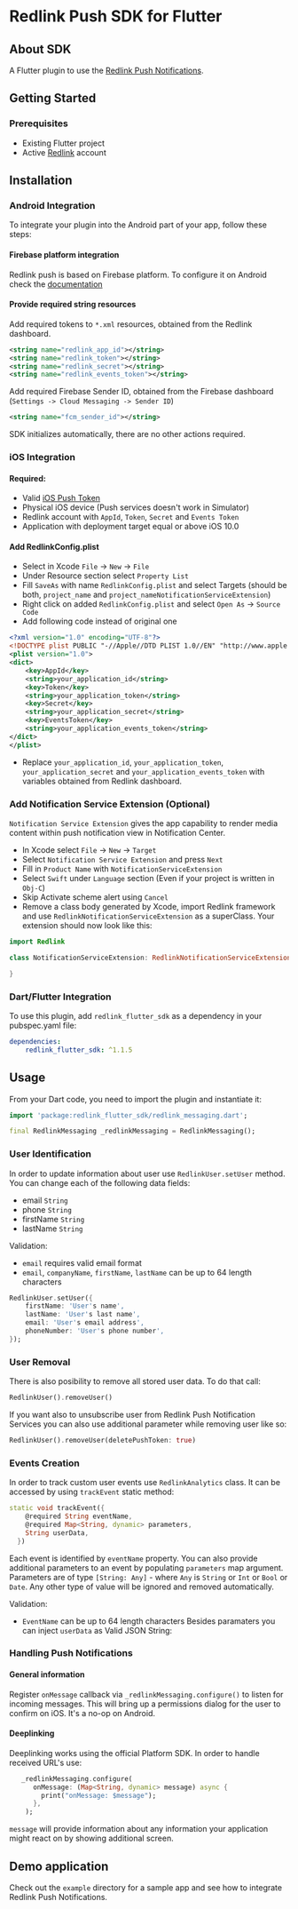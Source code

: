 # Redlink Push SDK for Flutter
## About SDK
A Flutter plugin to use the [Redlink Push Notifications](https://www.redlink.pl/mobile-push/).
## Getting Started
### Prerequisites
- Existing Flutter project
- Active [Redlink](https://www.redlink.pl/mobile-push/) account
## Installation
### Android Integration
To integrate your plugin into the Android part of your app, follow these steps:
#### Firebase platform integration
Redlink push is based on Firebase platform. To configure it on Android check the [documentation]( https://firebase.google.com/docs/android/setup)
#### Provide required string resources
Add required tokens to `*.xml` resources, obtained from the Redlink dashboard.

```xml
<string name="redlink_app_id"></string>
<string name="redlink_token"></string>
<string name="redlink_secret"></string>
<string name="redlink_events_token"></string>
```
Add required Firebase Sender ID, obtained from the Firebase dashboard (`Settings -> Cloud Messaging -> Sender ID`)
```xml
<string name="fcm_sender_id"></string>
```
SDK initializes automatically, there are no other actions required.
### iOS Integration
#### Required:
- Valid [iOS Push Token](https://help.apple.com/developer-account/#/deva05921840)
- Physical iOS device (Push services doesn't work in Simulator)
- Redlink account with `AppId`, `Token`, `Secret` and `Events Token`
- Application with deployment target equal or above iOS 10.0
#### Add RedlinkConfig.plist
- Select in Xcode `File` -> `New` -> `File`
- Under Resource section select `Property List`
- Fill `SaveAs` with name `RedlinkConfig.plist` and select Targets (should be both, `project_name` and `project_nameNotificationServiceExtension`)
- Right click on added `RedlinkConfig.plist` and select `Open As` -> `Source Code`
- Add following code instead of original one
```xml
<?xml version="1.0" encoding="UTF-8"?>
<!DOCTYPE plist PUBLIC "-//Apple//DTD PLIST 1.0//EN" "http://www.apple.com/DTDs/PropertyList-1.0.dtd">
<plist version="1.0">
<dict>
    <key>AppId</key>
    <string>your_application_id</string>
    <key>Token</key>
    <string>your_application_token</string>
    <key>Secret</key>
    <string>your_application_secret</string>
    <key>EventsToken</key>
    <string>your_application_events_token</string>
</dict>
</plist>
```
- Replace `your_application_id`, `your_application_token`, `your_application_secret` and `your_application_events_token` with variables obtained from Redlink dashboard.
### Add Notification Service Extension (Optional)
`Notification Service Extension` gives the app capability to render media content within push notification view in Notification Center.
- In Xcode select `File` -> `New` -> `Target`
- Select `Notification Service Extension` and press `Next`
- Fill in `Product Name` with `NotificationServiceExtension`
- Select `Swift` under `Language` section (Even if your project is written in `Obj-C`)
- Skip Activate scheme alert using `Cancel`
- Remove a class body generated by Xcode, import Redlink framework and use `RedlinkNotificationServiceExtension` as a superClass. Your extension should now look like this:

```swift
import Redlink

class NotificationServiceExtension: RedlinkNotificationServiceExtension {

} 
```
### Dart/Flutter Integration
To use this plugin, add `redlink_flutter_sdk` as a dependency in your pubspec.yaml file:
```yaml
dependencies:
    redlink_flutter_sdk: ^1.1.5
```
## Usage
From your Dart code, you need to import the plugin and instantiate it:

```dart
import 'package:redlink_flutter_sdk/redlink_messaging.dart';

final RedlinkMessaging _redlinkMessaging = RedlinkMessaging();
```
### User Identification
In order to update information about user use `RedlinkUser.setUser` method.
You can change each of the following data fields:

- email `String`
- phone `String`
- firstName `String`
- lastName `String`

Validation: 

- `email` requires valid email format
- `email`, `companyName`, `firstName`, `lastName` can be up to 64 length characters
```dart
RedlinkUser.setUser({
    firstName: 'User's name',
    lastName: 'User's last name',
    email: 'User's email address',
    phoneNumber: 'User's phone number',
});
```
### User Removal
There is also posibility to remove all stored user data. To do that call:

```dart
RedlinkUser().removeUser()
```
If you want also to unsubscribe user from Redlink Push Notification Services you can also use additional parameter while removing user like so:
```dart
RedlinkUser().removeUser(deletePushToken: true)
```
### Events Creation
In order to track custom user events use `RedlinkAnalytics` class. It can be accessed by using `trackEvent` static method:

```dart
static void trackEvent({
    @required String eventName,
    @required Map<String, dynamic> parameters,
    String userData,
  })
```
Each event is identified by `eventName` property.
You can also provide additional parameters to an event by populating `parameters` map argument.
Parameters are of type `[String: Any]` - where `Any` is `String` or `Int` or `Bool` or `Date`. Any other type of value will be ignored and removed automatically.

Validation:

- `EventName` can be up to 64 length characters
Besides paramaters you can inject `userData` as Valid JSON String:
### Handling Push Notifications
#### General information
Register `onMessage` callback via `_redlinkMessaging.configure()` to listen for incoming messages.
This will bring up a permissions dialog for the user to confirm on iOS. It's a no-op on Android.
#### Deeplinking
Deeplinking works using the official Platform SDK. In order to handle received URL's use:

```dart
   _redlinkMessaging.configure(
      onMessage: (Map<String, dynamic> message) async {
        print("onMessage: $message");
      },
    );
```
`message` will provide information about any information your application might react on by showing additional screen.
## Demo application
Check out the `example` directory for a sample app and see how to integrate Redlink Push Notifications.
